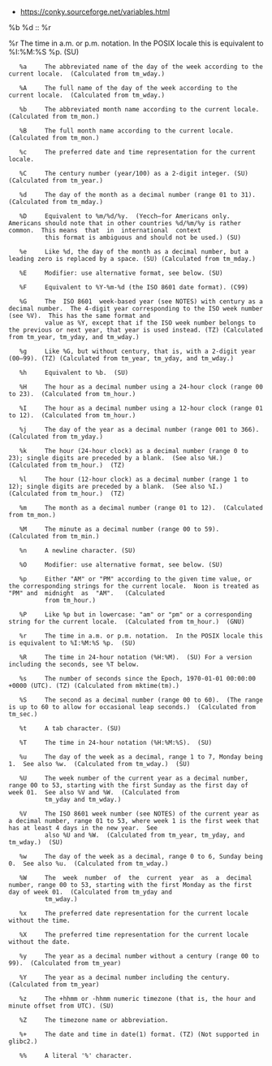 - https://conky.sourceforge.net/variables.html


%b %d :: %r

%r     The time in a.m. or p.m. notation.  In the POSIX locale this is equivalent to %I:%M:%S %p.  (SU)



       %a     The abbreviated name of the day of the week according to the current locale.  (Calculated from tm_wday.)

       %A     The full name of the day of the week according to the current locale.  (Calculated from tm_wday.)

       %b     The abbreviated month name according to the current locale.  (Calculated from tm_mon.)

       %B     The full month name according to the current locale.  (Calculated from tm_mon.)

       %c     The preferred date and time representation for the current locale.

       %C     The century number (year/100) as a 2-digit integer. (SU) (Calculated from tm_year.)

       %d     The day of the month as a decimal number (range 01 to 31).  (Calculated from tm_mday.)

       %D     Equivalent to %m/%d/%y.  (Yecch—for Americans only.  Americans should note that in other countries %d/%m/%y is rather common.  This means  that  in  international  context
              this format is ambiguous and should not be used.) (SU)

       %e     Like %d, the day of the month as a decimal number, but a leading zero is replaced by a space. (SU) (Calculated from tm_mday.)

       %E     Modifier: use alternative format, see below. (SU)

       %F     Equivalent to %Y-%m-%d (the ISO 8601 date format). (C99)

       %G     The  ISO 8601  week-based year (see NOTES) with century as a decimal number.  The 4-digit year corresponding to the ISO week number (see %V).  This has the same format and
              value as %Y, except that if the ISO week number belongs to the previous or next year, that year is used instead. (TZ) (Calculated from tm_year, tm_yday, and tm_wday.)

       %g     Like %G, but without century, that is, with a 2-digit year (00–99). (TZ) (Calculated from tm_year, tm_yday, and tm_wday.)

       %h     Equivalent to %b.  (SU)

       %H     The hour as a decimal number using a 24-hour clock (range 00 to 23).  (Calculated from tm_hour.)

       %I     The hour as a decimal number using a 12-hour clock (range 01 to 12).  (Calculated from tm_hour.)

       %j     The day of the year as a decimal number (range 001 to 366).  (Calculated from tm_yday.)

       %k     The hour (24-hour clock) as a decimal number (range 0 to 23); single digits are preceded by a blank.  (See also %H.)  (Calculated from tm_hour.)  (TZ)

       %l     The hour (12-hour clock) as a decimal number (range 1 to 12); single digits are preceded by a blank.  (See also %I.)  (Calculated from tm_hour.)  (TZ)

       %m     The month as a decimal number (range 01 to 12).  (Calculated from tm_mon.)

       %M     The minute as a decimal number (range 00 to 59).  (Calculated from tm_min.)

       %n     A newline character. (SU)

       %O     Modifier: use alternative format, see below. (SU)

       %p     Either "AM" or "PM" according to the given time value, or the corresponding strings for the current locale.  Noon is treated as "PM" and  midnight  as  "AM".   (Calculated
              from tm_hour.)

       %P     Like %p but in lowercase: "am" or "pm" or a corresponding string for the current locale.  (Calculated from tm_hour.)  (GNU)

       %r     The time in a.m. or p.m. notation.  In the POSIX locale this is equivalent to %I:%M:%S %p.  (SU)

       %R     The time in 24-hour notation (%H:%M).  (SU) For a version including the seconds, see %T below.

       %s     The number of seconds since the Epoch, 1970-01-01 00:00:00 +0000 (UTC). (TZ) (Calculated from mktime(tm).)

       %S     The second as a decimal number (range 00 to 60).  (The range is up to 60 to allow for occasional leap seconds.)  (Calculated from tm_sec.)

       %t     A tab character. (SU)

       %T     The time in 24-hour notation (%H:%M:%S).  (SU)

       %u     The day of the week as a decimal, range 1 to 7, Monday being 1.  See also %w.  (Calculated from tm_wday.)  (SU)

       %U     The week number of the current year as a decimal number, range 00 to 53, starting with the first Sunday as the first day of week 01.  See also %V and %W.  (Calculated from
              tm_yday and tm_wday.)

       %V     The ISO 8601 week number (see NOTES) of the current year as a decimal number, range 01 to 53, where week 1 is the first week that has at least 4 days in the new year.  See
              also %U and %W.  (Calculated from tm_year, tm_yday, and tm_wday.)  (SU)

       %w     The day of the week as a decimal, range 0 to 6, Sunday being 0.  See also %u.  (Calculated from tm_wday.)

       %W     The  week  number  of  the  current  year  as  a  decimal number, range 00 to 53, starting with the first Monday as the first day of week 01.  (Calculated from tm_yday and
              tm_wday.)

       %x     The preferred date representation for the current locale without the time.

       %X     The preferred time representation for the current locale without the date.

       %y     The year as a decimal number without a century (range 00 to 99).  (Calculated from tm_year)

       %Y     The year as a decimal number including the century.  (Calculated from tm_year)

       %z     The +hhmm or -hhmm numeric timezone (that is, the hour and minute offset from UTC). (SU)

       %Z     The timezone name or abbreviation.

       %+     The date and time in date(1) format. (TZ) (Not supported in glibc2.)

       %%     A literal '%' character.
